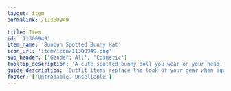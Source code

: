 ```yaml
---
layout: item
permalink: /11300949

title: Item
id: '11300949'
item_name: 'Bunbun Spotted Bunny Hat'
icon_url: 'item/icon/11300949.png'
sub_header: ['Gender: All', 'Cosmetic']
tooltip_description: 'A cute spotted bunny doll you wear on your head.'
guide_description: 'Outfit items replace the look of your gear when equipped.'
footer: ['Untradable, Unsellable']
---
```

